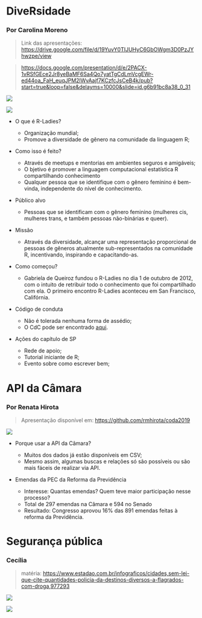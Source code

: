 # DiveRsidade 

### Por Carolina Moreno

> Link das apresentações: https://drive.google.com/file/d/19YuvY0TIJUHyC6GbOWgm3D0PzJYhwzpe/view  

>https://docs.google.com/presentation/d/e/2PACX-1vRSfGEce2Jr8yeBaMF6Sa4Qo7yatTgCdLmVcgEWr-ed44oa_FaH_euqJPM2lWvAajf7KCzfcJsCeB4k/pub?start=true&loop=false&delayms=10000&slide=id.g6b91bc8a38_0_31

![](https://i.imgur.com/ElVqnwH.jpg)  

![](https://i.imgur.com/4xuIGZ2.jpg)  


- O que é R-Ladies?
    - Organização mundial;
    - Promove a diversidade de gênero na comunidade da linguagem R;

- Como isso é feito?
    - Através de meetups e mentorias em ambientes seguros e amigáveis;
    - O bjetivo é promover a linguagem computacional estatística R compartilhando conhecimento
    - Qualquer pessoa que se identifique com o gênero feminino é bem-vinda, independente do nível de conhecimento.

- Público alvo
    - Pessoas que se identificam com o gênero feminino (mulheres cis, mulheres trans, e também pessoas não-binárias e queer).

- Missão
    - Através da diversidade, alcançar uma representação proporcional de pessoas de gêneros atualmente sub-representados na comunidade R, incentivando, inspirando e capacitando-as.

- Como começou?
    - Gabriela de Queiroz fundou o R-Ladies no dia 1 de outubro de 2012, com o intuito de retribuir todo o conhecimento que foi compartilhado com ela. O primeiro encontro R-Ladies aconteceu em San Francisco, Califórnia. 

- Código de conduta
    -  Não é tolerada nenhuma forma de assédio;
    - O CdC pode ser encontrado [aqui](https://github.com/rladies/starter-kit/wiki/Code-of-Conduct#portuguese).

- Ações do capítulo de SP
    - Rede de apoio;
    - Tutorial iniciante de R;
    - Evento sobre como escrever bem;  



# API da Câmara

### Por Renata Hirota

> Apresentação disponível em: https://github.com/rmhirota/coda2019

![](https://i.imgur.com/4IoeXIk.jpg)


- Porque usar a API da Câmara?
    - Muitos dos dados já estão disponíveis em CSV;
    - Mesmo assim, algumas buscas e relações só são possíveis ou são mais fáceis de realizar via API.

- Emendas da PEC da Reforma da Previdência
    - Interesse: Quantas emendas? Quem teve maior participação nesse processo?
    - Total de 297 emendas na Câmara e 594 no Senado
    - Resultado: Congresso aprovou 16% das 891 emendas feitas à reforma da Previdência.   


# Segurança pública 

### Cecília

>matéria: https://www.estadao.com.br/infograficos/cidades,sem-lei-que-cite-quantidades-policia-da-destinos-diversos-a-flagrados-com-droga,977293

![](https://i.imgur.com/cDwtxAX.jpg)    

![](https://i.imgur.com/2GRm2JX.jpg)





